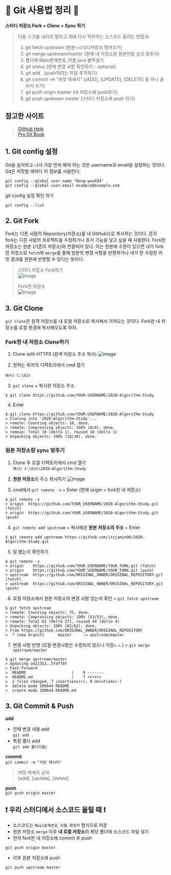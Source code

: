 # :rocket: Git 사용법 정리 :rocket:
**스터디 저장소 Fork + Clone + Sync 하기**

> 다들 스크롤 내리지 말라고 위에 다시 적어주는 소스코드 올리는 방법:kissing_heart:
> 1. git fetch upstream (원본=스터디저장소 땡겨오기)
> 2. git merge upstream/master (현재 내 저장소랑 원본이랑 싱크 맞추기)
> 3. 폴더에 Main문제번호_이름.java 붙여넣기
> 4. git status (현재 변경 사항 확인하기 - optional)
> 5. git add . (push하려는 파일 추가하기)
> 6. git commit -m "커밋 메세지" ([ADD], [UPDATE], [DELETE] 중 하나 골라서 쓰기)
> 7. git push origin master (내 저장소에 push하기)
> 8. git push upstream master (스터디 저장소에 push 하기)

## 참고한 사이트 
> [GitHub Help](https://help.github.com/en/github)   
> [Pro Git Book](https://git-scm.com/book/en/v2)


## 1. Git config 설정

Git을 설치하고 나서 가장 먼저 해야 하는 것은 username과 email을 설정하는 것이다. Git은 커밋할 때마다 이 정보를 사용한다.

  ```
  git config --global user.name "Dong-wook94"
  git config --global user.email example@example.com
  ```

git config 설정 확인 하기
```
git config --list
```



## 2. Git Fork
Fork는 다른 사람의 Repository(저장소)를 내 GitHub으로 복사하는 것이다. 흔히 fork는 다른 사람의 프로젝트를 수정하거나 추가 기능을 넣고 싶을 때 사용한다. Fork한 저장소는 원본 (기존의 저장소)와 연결되어 있다. 이는 원본에 수정이 있으면 내가 fork한 저장소로 `fetch`와 `merge`를 통해 원본의 변경 사항을 반영하거나 내가 한 수정한 커밋 결과를 원본에 반영할 수 있다는 뜻이다. 

> 스터디 저장소 Fork하기   
![image](https://user-images.githubusercontent.com/53888115/74158015-ad838000-4c5c-11ea-9fba-949af5054164.png)

> Fork한 저장소   
![image](https://user-images.githubusercontent.com/53888115/74160153-52ec2300-4c60-11ea-8ea3-1198e383c570.png)


## 3. Git Clone
`git clone`은 원격 저장소를 내 로컬 저장소로 복사해서 가져오는 것이다. Fork한 내 저장소를 로컬 환경에 복사해오도록 하자. 

### Fork한 내 저장소 Clone하기

1. Clone with HTTPS (원격 저장소 주소 복사)
![image](https://user-images.githubusercontent.com/53888115/74159624-6a76dc00-4c5f-11ea-9288-8be023507ff8.png)

2. 원하는 위치의 디렉토리에서 cmd 열기   
```
예시) C:\Git
```     

3. `git clone` + 복사한 저장소 주소    
```
$ git clone https://github.com/YOUR-USERNAME/2020-Algorithm-Study
```

4. Enter   
```
$ git clone https://github.com/YOUR-USERNAME/2020-Algorithm-Study   
> Cloning into '2020-Algorithm-Study'...   
> remote: Counting objects: 10, done.   
> remote: Compressing objects: 100% (8/8), done.  
> remove: Total 10 (delta 1), reused 10 (delta 1)   
> Unpacking objects: 100% (10/10), done.
```   


### 원본 저장소랑 sync 맞추기
1. Clone 후 로컬 디렉토리에서 cmd 열기   
```예시) C:\Git\2020-Algorithm-Study```

2. **원본 저장소**의 주소 복사하기
![image](https://user-images.githubusercontent.com/53888115/74162149-8aa89a00-4c63-11ea-8fee-a68869bdd121.png)

3. cmd에서 `git remote -v` + Enter (현재 origin = fork한 내 저장소)   
```
$ git remote -v   
> origin  https://github.com/YOUR_USERNAME/2020-Algorithm-Study.git (fetch)   
> origin  https://github.com/YOUR_USERNAME/2020-Algorithm-Study.git (push)
```

4. `git remote add upstream` + 복사해온 **원본 저장소의 주소** + Enter   
```
$ git remote add upstream https://github.com/itzjamie96/2020-Algorithm-Study.git
```

5. 잘 됐는지 확인하기
```
$ git remote -v
> origin    https://github.com/YOUR_USERNAME/YOUR_FORK.git (fetch)
> origin    https://github.com/YOUR_USERNAME/YOUR_FORK.git (push)
> upstream  https://github.com/ORIGINAL_OWNER/ORIGINAL_REPOSITORY.git (fetch)
> upstream  https://github.com/ORIGINAL_OWNER/ORIGINAL_REPOSITORY.git (push)
```   

6. 로컬 저장소에서 원본 저장소의 변경 사항 있는지 확인 = `git fetch upstream`   
```
$ git fetch upstream
> remote: Counting objects: 75, done.
> remote: Compressing objects: 100% (53/53), done.
> remote: Total 62 (delta 27), reused 44 (delta 9)
> Unpacking objects: 100% (62/62), done.
> From https://github.com/ORIGINAL_OWNER/ORIGINAL_REPOSITORY
>  * [new branch]      master     -> upstream/master
```   

7. 변경 사항 반영 (로컬 변경사항은 수정되지 않으니 걱정ㄴㄴ) = `git merge upstream/master`
```
$ git merge upstream/master
> Updating a422352..5fdff0f
> Fast-forward
>  README                    |    9 -------
>  README.md                 |    7 ++++++
>  2 files changed, 7 insertions(+), 9 deletions(-)
>  delete mode 100644 README
>  create mode 100644 README.md
```   

## 3. Git Commit & Push
**add**
- 전체 변경 내용 add   
`git add .`       
- 특정 폴더 add   
`git add 폴더이름/`


**commit**   
`git commit -m "커밋 메시지"`   
> 커밋 메세지 규칙   
> [add], [update], [delete]

**push**   
`git push origin master`

## :exclamation: 우리 스터디에서 소스코드 올릴 때 :exclamation:
- 소스코드는 `Main문제번호_이름.확장자` 형식으로 저장
- 원본 저장소 `merge` 이후 **내 로컬 저장소**의 해당 폴더에 소스코드 파일 넣기
- 먼저 fork한 내 저장소에 commit 후 push
```
git push origin master
```   
- 이후 원본 저장소에 push
```
git push upstream master
```


